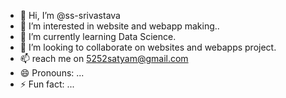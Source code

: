 - 👋 Hi, I’m @ss-srivastava
- 👀 I’m interested in website and webapp making..
- 🌱 I’m currently learning Data Science.
- 💞️ I’m looking to collaborate on websites and webapps project.
- 📫 reach me on 5252satyam@gmail.com
- 😄 Pronouns: ...
- ⚡ Fun fact: ...

<!---
ss-srivastava/ss-srivastava is a ✨ special ✨ repository because its `README.md` (this file) appears on your GitHub profile.
You can click the Preview link to take a look at your changes.
--->
